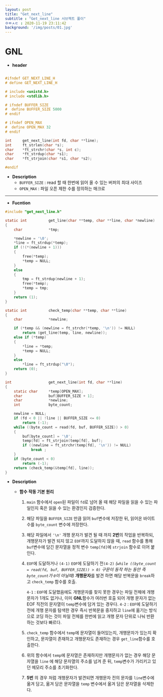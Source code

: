 ```yaml
---
layout: post
title: "Get_next_line"
subtitle : "Get_next_line 서브젝트 풀이"
ㅇㅁㅅㄷ : 2020-11-19 23:11:42
background: '/img/posts/01.jpg'
---
```

# GNL

* **header**
```c

#ifndef GET_NEXT_LINE_H
# define GET_NEXT_LINE_H

# include <unistd.h>
# include <stdlib.h>

# ifndef BUFFER_SIZE
#  define BUFFER_SIZE 5000
# endif

# ifndef OPEN_MAX
#  define OPEN_MAX 32
# endif

int		get_next_line(int fd, char **line);
int		ft_strlen(char *s);
char	*ft_strchr(char *s, int c);
char	*ft_strdup(char *s1);
char	*ft_strjoin(char *s1, char *s2);

#endif
```

* **Description**
	* `BUFFER_SIZE` : read 할 때 한번에 읽어 올 수 있는 버퍼의 최대 사이즈
	* `OPEN_MAX` : 파일 오픈 제한 수를 정의하는 매크로
----
* **Fucntion**
```c
#include "get_next_line.h"

static int			get_line(char **temp, char **line, char *newline)
{
	char			*tmp;

	*newline = '\0';
	*line = ft_strdup(*temp);
	if (!(*(newline + 1)))
	{
		free(*temp);
		*temp = NULL;
	}
	else
	{
		tmp = ft_strdup(newline + 1);
		free(*temp);
		*temp = tmp;
	}
	return (1);
}

static int			check_temp(char **temp, char **line)
{
	char			*newline;

	if (*temp && (newline = ft_strchr(*temp, '\n')) != NULL)
		return (get_line(temp, line, newline));
	else if (*temp)
	{
		*line = *temp;
		*temp = NULL;
	}
	else
		*line = ft_strdup("\0");
	return (0);
}

int					get_next_line(int fd, char **line)
{
	static char		*temp[OPEN_MAX];
	char			buf[BUFFER_SIZE + 1];
	char			*newline;
	int				byte_count;

	newline = NULL;
	if (fd < 0 || !line || BUFFER_SIZE <= 0)
		return (-1);
	while ((byte_count = read(fd, buf, BUFFER_SIZE)) > 0)
	{
		buf[byte_count] = '\0';
		temp[fd] = ft_strjoin(temp[fd], buf);
		if ((newline = ft_strchr(temp[fd], '\n')) != NULL)
			break ;
	}
	if (byte_count < 0)
		return (-1);
	return (check_temp(&temp[fd], line));
}
```

 * **Description**			

	 * **함수 작동 기본 원리**
		 1. `main` 함수에서 `open`된 파일이 `fd`로 넘어 올 때 해당 파일을 읽을 수 있는 파일인지 혹은 읽을 수 있는 환경인지 검증한다.
		 2.  해당 파일을 `BUFFER_SIZE` 만큼 읽어 `buf`변수에 저장한 뒤, 읽어온 바이트 수를 `byte_count` 변수에 저장한다. 
		 3. 해당 파일에서 `'\n'` 개행 문자가 발견 될 때 까지 **2번**의 작업을 반복하되, 개행문자가 발견 되지 않고 `EOF`까지 도달하지 않을 때, `read` 함수를 통해 `buf`변수에 담긴 문자열을 정적 변수 `temp[fd]`에 `strjoin` 함수로 이어 붙인다.
		4. `EOF`에 도달하거나 `(4-1)` `EOF`에 도달하기 전`(4-2)`  *(`while ((byte_count = read(fd, buf, BUFFER_SIZE)) > 0)` 구문이 동작 하는 동안 즉 `byte_count`가 `0`이 아닐때)* **개행문자**를 발견 하면 해당 반복문을 `break`하고 `check_temp` 함수를 호출.
			
			`4-1` : `EOF`에 도달했음에도 개행문자를 찾지 못한 경우는 파일 전체에 개행문자가 1개도 없거나, 이미 **GNL**함수가 여러번 호출 되어 개행 문자가 없는 EOF 직전의 문자열이 `temp`변수에 담겨 있는 경우다.
			`4-2` : `EOF`에 도달하기 전에 개행 문자를 탐색한 경우 즉시 반복문을 중지하고 `line`에 옮기는 방식으로 코딩 하는 것이 파일 전체를 한번에 읽고 개행 문자 단위로 나눠 반환 하는 것보다 빠르다. 
		5. `check_temp` 함수에서 `temp`에 문자열이 들어있는지, 개행문자가 있는지 확인하고, 문자열이 존재하고 개행문자도 존재하는 경우 `get_line`함수를 호출한다.
		6. 위의 함수에서 `temp`에 문자열은 존재하지만 개행문자가 없는 경우 해당 문자열을 `line` 에 해당 문자열의 주소를 넘겨 준 뒤, `temp`변수가 가리키고 있던 메모리 주소를 초기화한다.
		7. **5번** 의 경우 처럼 개행문자가 발견되면 개행문자 전의 문자를 `line`변수에 옮겨 담고, 옮겨 담은 문자열을 `temp` 변수에서 옮겨 담은 문자열을 삭제한다.
